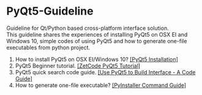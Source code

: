 # PyQt5-Guideline
Guideline for Qt/Python based cross-platform interface solution.  
This guideline shares the experiences of installing PyQt5 on OSX EI and Windows 10, simple codes of using PyQt5 and how to generate one-file executables from python project.   
  
1. How to install PyQt5 on OSX EI/Windows 10? [[PyQt5 Installation]](https://github.com/curme/PyQt5-Guideline/blob/master/doc/PyQt5%20Installation.txt)  
2. PyQt5 Beginner tutorial. [[ZetCode PyQt5 Tutorial]](http://zetcode.com/gui/pyqt5/)  
3. PyQt5 quick search code guide. [[Use PyQt5 to Build Interface - A Code Guide]](https://github.com/curme/PyQt5-Guideline/blob/master/doc/Use%20PyQt5%20to%20build%20interface%20-%20A%20code%20guide.txt)  
4. How to generate one-file executable? [[PyInstaller Command Guide]](https://github.com/curme/PyQt5-Guideline/blob/master/doc/PyInstaller%20Command%20guide.txt)  

